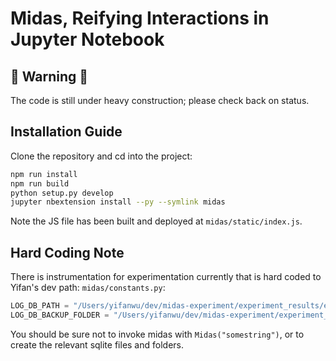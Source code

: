 # Midas, Reifying Interactions in Jupyter Notebook

## 🚧 Warning 🚧

The code is still under heavy construction; please check back on status.

## Installation Guide

Clone the repository and cd into the project:

```sh
npm run install
npm run build
python setup.py develop
jupyter nbextension install --py --symlink midas
```

Note the JS file has been built and deployed at `midas/static/index.js`.

## Hard Coding Note

There is instrumentation for experimentation currently that is hard coded to Yifan's dev path: `midas/constants.py`:

```python
LOG_DB_PATH = "/Users/yifanwu/dev/midas-experiment/experiment_results/experiment_log.sqlite"
LOG_DB_BACKUP_FOLDER = "/Users/yifanwu/dev/midas-experiment/experiment_results/backups/"
```

You should be sure not to invoke midas with `Midas("somestring")`, or to create the relevant sqlite files and folders.